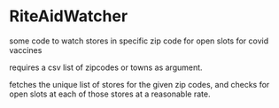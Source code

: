 # RiteAidWatcher
some code to watch stores in specific zip code for open slots for covid vaccines

requires a csv list of zipcodes or towns as argument.

fetches the unique list of stores for the given zip codes, and checks for open slots at each of those stores at a reasonable rate.
